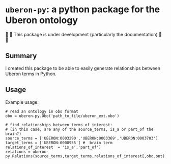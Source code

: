 # `uberon-py`: a python package for the Uberon ontology
:construction: :construction: This package is under development (particularly the documentation) :construction: :construction: 

## Summary
I created this package to be able to easily generate relationships between Uberon terms in Python. 

## Usage
Example usage:
```
# read an ontology in obo format
obo = uberon-py.Obo('path_to_file/uberon_ext.obo')

# find relationships between terms of interest:
# (in this case, are any of the source_terms, is_a or part_of the brain?)
source_terms = ['UBERON:0003290','UBERON:0003369','UBERON:0003703'] 
target_terms = ['UBERON:0000955'] #  brain term
relations_of_interest  = 'is_a','part_of']
relations = uberon-py.Relations(source_terms,target_terms,relations_of_interest[,obo.ont).relations

```